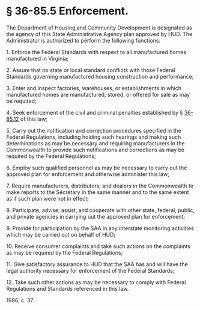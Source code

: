 # § 36-85.5 Enforcement.

<p>The Department of Housing and Community Development is designated as the agency of this State Administrative Agency plan approved by HUD. The Administrator is authorized to perform the following functions:</p><p>1. Enforce the Federal Standards with respect to all manufactured homes manufactured in Virginia;</p><p>2. Assure that no state or local standard conflicts with those Federal Standards governing manufactured housing construction and performance;</p><p>3. Enter and inspect factories, warehouses, or establishments in which manufactured homes are manufactured, stored, or offered for sale as may be required;</p><p>4. Seek enforcement of the civil and criminal penalties established by § <a href='http://law.lis.virginia.gov/vacode/36-85.12/'>36-85.12</a> of this law;</p><p>5. Carry out the notification and correction procedures specified in the Federal Regulations, including holding such hearings and making such determinations as may be necessary and requiring manufacturers in the Commonwealth to provide such notifications and corrections as may be required by the Federal Regulations;</p><p>6. Employ such qualified personnel as may be necessary to carry out the approved plan for enforcement and otherwise administer this law;</p><p>7. Require manufacturers, distributors, and dealers in the Commonwealth to make reports to the Secretary in the same manner and to the same extent as if such plan were not in effect;</p><p>8. Participate, advise, assist, and cooperate with other state, federal, public, and private agencies in carrying out the approved plan for enforcement;</p><p>9. Provide for participation by the SAA in any interstate monitoring activities which may be carried out on behalf of HUD;</p><p>10. Receive consumer complaints and take such actions on the complaints as may be required by the Federal Regulations;</p><p>11. Give satisfactory assurance to HUD that the SAA has and will have the legal authority necessary for enforcement of the Federal Standards;</p><p>12. Take such other actions as may be necessary to comply with Federal Regulations and Standards referenced in this law.</p><p>1986, c. 37.</p>